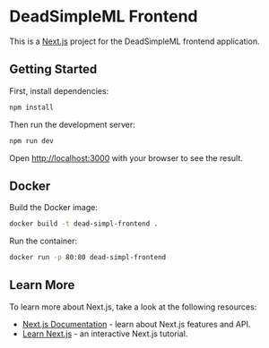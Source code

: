 # DeadSimpleML Frontend


This is a [Next.js](https://nextjs.org) project for the DeadSimpleML frontend application.

## Getting Started

First, install dependencies:

```bash
npm install
```

Then run the development server:

```bash
npm run dev
```

Open [http://localhost:3000](http://localhost:3000) with your browser to see the result.

## Docker

Build the Docker image:

```bash
docker build -t dead-simpl-frontend .
```

Run the container:

```bash
docker run -p 80:80 dead-simpl-frontend
```

## Learn More

To learn more about Next.js, take a look at the following resources:

- [Next.js Documentation](https://nextjs.org/docs) - learn about Next.js features and API.
- [Learn Next.js](https://nextjs.org/learn) - an interactive Next.js tutorial.
